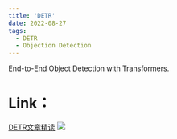 ```yaml
---
title: 'DETR'
date: 2022-08-27
tags:
  - DETR
  - Objection Detection
---
```


End-to-End Object Detection with Transformers.

Link：
======
<a href="https://zhuanlan.zhihu.com/p/558309940">DETR文章精读</a>
<img src="https://img.shields.io/badge/in-%E7%9F%A5%E4%B9%8E-blue">&emsp;
